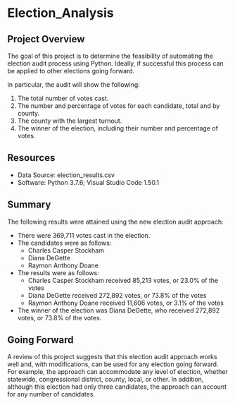 # Election_Analysis

## Project Overview

The goal of this project is to determine the feasibility of automating the election audit process using Python. Ideally, if successful this process can be applied to other elections going forward. 

In particular, the audit will show the following: 
1. The total number of votes cast. 
2. The number and percentage of votes for each candidate, total and by county. 
3. The county with the largest turnout.
4. The winner of the election, including their number and percentage of votes. 

## Resources

* Data Source: election_results.csv
* Software: Python 3.7.6; Visual Studio Code 1.50.1

## Summary 

The following results were attained using the new election audit approach:
* There were 369,711 votes cast in the election. 
* The candidates were as follows:
  * Charles Casper Stockham
  * Diana DeGette
  * Raymon Anthony Doane
* The results were as follows:
  * Charles Casper Stockham received 85,213 votes, or 23.0% of the votes
  * Diana DeGette received 272,892 votes, or 73.8% of the votes
  * Raymon Anthony Doane received 11,606 votes, or 3.1% of the votes
* The winner of the election was Diana DeGette, who received 272,892 votes, or 73.8% of the votes.

## Going Forward 

A review of this project suggests that this election audit approach works well and, with modifications, can be used for any election going forward. For example, the approach can accommodate any level of election, whether statewide, congressional district, county, local, or other. In addition, although this election had only three candidates, the approach can account for any number of candidates.  
